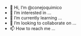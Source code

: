 - 👋 Hi, I’m @conejoquimico
- 👀 I’m interested in ...
- 🌱 I’m currently learning ...
- 💞️ I’m looking to collaborate on ...
- 📫 How to reach me ...

<!---
conejoquimico/conejoquimico is a ✨ special ✨ repository because its `README.md` (this file) appears on your GitHub profile.
You can click the Preview link to take a look at your changes.
--->
